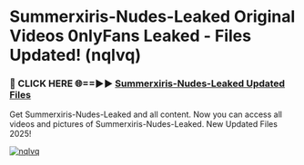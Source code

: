 # Summerxiris-Nudes-Leaked Original Videos 0nlyFans Leaked - Files Updated! (nqlvq)

<h3>🔴 CLICK HERE 🌐==►► <a href="https://tinyurl.com/4mcuefdz" rel="nofollow">Summerxiris-Nudes-Leaked Updated Files</a></h3>

Get Summerxiris-Nudes-Leaked and all content. Now you can access all videos and pictures of Summerxiris-Nudes-Leaked. New Updated Files 2025!

[![nqlvq](https://i.imgur.com/StAQSOY.gif)](https://tinyurl.com/4mcuefdz)
